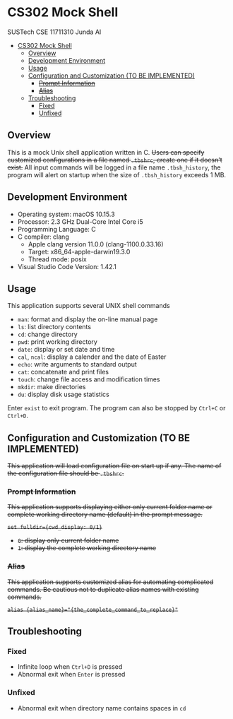 # CS302 Mock Shell

SUSTech CSE 11711310 Junda AI

- [CS302 Mock Shell](#cs302-mock-shell)
  - [Overview](#overview)
  - [Development Environment](#development-environment)
  - [Usage](#usage)
  - [Configuration and Customization (TO BE IMPLEMENTED)](#configuration-and-customization-to-be-implemented)
    - [~~Prompt Information~~](#sprompt-informations)
    - [~~Alias~~](#saliass)
  - [Troubleshooting](#troubleshooting)
    - [Fixed](#fixed)
    - [Unfixed](#unfixed)

## Overview

This is a mock Unix shell application written in C. ~~Users can specify customized configurations in a file named `.tbshrc`, create one if it doesn't exist.~~ All input commands will be logged in a file name `.tbsh_history`, the program will alert on startup when the size of `.tbsh_history` exceeds 1 MB.

## Development Environment

- Operating system: macOS 10.15.3
- Processor: 2.3 GHz Dual-Core Intel Core i5
- Programming Language: C
- C compiler: clang
  - Apple clang version 11.0.0 (clang-1100.0.33.16)
  - Target: x86_64-apple-darwin19.3.0
  - Thread mode: posix
- Visual Studio Code Version: 1.42.1

## Usage

This application supports several UNIX shell commands

- `man`: format and display the on-line manual page
- `ls`: list directory contents
- `cd`: change directory
- `pwd`: print working directory
- `date`: display or set date and time
- `cal`, `ncal`: display a calender and the date of Easter
- `echo`: write arguments to standard output
- `cat`: concatenate and print files
- `touch`: change file access and modification times
- `mkdir`: make directories
- `du`: display disk usage statistics

Enter `exist` to exit program. The program can also be stopped by `Ctrl+C` or `Ctrl+D`.

## Configuration and Customization (TO BE IMPLEMENTED)

~~This application will load configuration file on start up if any. The name of the configuration file should be `.tbshrc`.~~

### ~~Prompt Information~~

~~This application supports displaying either only current folder name or complete working directory name (default) in the prompt message.~~

~~`set fulldir={cwd_display: 0/1}`~~

- ~~`0`: display only current folder name~~
- ~~`1`: display the complete working directory name~~

### ~~Alias~~

~~This application supports customized alias for automating complicated commands. Be cautious not to duplicate alias names with existing commands.~~

~~`alias {alias_name}="{the_complete_command_to_replace}"`~~

## Troubleshooting

### Fixed

- Infinite loop when `Ctrl+D` is pressed
- Abnormal exit when `Enter` is pressed

### Unfixed

- Abnormal exit when directory name contains spaces in `cd`
